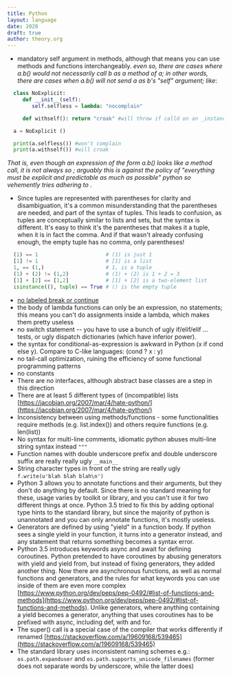 ```yaml
---
title: Python
layout: language
date: 2020
draft: true
author: theory.org
---
```

* mandatory self argument in methods, although that means you can use methods and functions interchangeably.
_even so, there are cases where a.b() would not necessarily call b as a method of a;
in other words, there are cases when a.b() will not send a as b's "self" argument; like_:

```python
  class NoExplicit:
     def __init__(self):
        self.selfless = lambda: "nocomplain"

     def withself(): return "croak" #will throw if calld on an _instance_ of NoExplicit

  a = NoExplicit ()

  print(a.selfless()) #won't complain
  print(a.withself()) #will croak
```
_That is, even though an expression of the form a.b() looks like a method call, it is not always so ; arguably this is against the policy of "everything must be explicit and predictable as much as possible" python so vehemently tries adhering to ._
* Since tuples are represented with parentheses for clarity and disambiguation, it's a common misunderstanding that the parentheses are needed,
and part of the syntax of tuples. This leads to confusion, as tuples are conceptually similar to lists and sets, but the syntax is different.
It's easy to think it's the parentheses that makes it a tuple, when it is in fact the comma.
And if that wasn't already confusing enough, the empty tuple has no comma, only parentheses!
```python
  (1) == 1                      # (1) is just 1
  [1] != 1                      # [1] is a list
  1, == (1,)                    # 1, is a tuple
  (1) + (2) != (1,2)            # (1) + (2) is 1 + 2 = 3
  [1] + [2] == [1,2]            # [1] + [2] is a two-element list
  isinstance((), tuple) == True # () is the empty tuple
```
* [no labeled break or continue](http://www.python.org/dev/peps/pep-3136/)
* the body of lambda functions can only be an expression, no statements;
this means you can't do assignments inside a lambda, which makes them pretty useless
* no switch statement -- you have to use a bunch of ugly if/elif/elif ... tests, or ugly dispatch dictionaries (which have inferior power).
* the syntax for conditional-as-expression is awkward in Python (x if cond else y).  Compare to C-like languages: (cond ? x : y)
* no tail-call optimization, ruining the efficiency of some functional programming patterns
* no constants
* There are no interfaces, although abstract base classes are a step in this direction
* There are at least 5 different types of (incompatible) lists [https://jacobian.org/2007/mar/4/hate-python/](https://jacobian.org/2007/mar/4/hate-python/)
* Inconsistency between using methods/functions - some functionalities require methods (e.g. list.index()) and others require functions (e.g. len(list))
* No syntax for multi-line comments, idiomatic python abuses multi-line string syntax instead `"""`
* Function names with double underscore prefix and double underscore suffix are really really ugly `__main__`
* String character types in front of the string are really ugly `f.write(u'blah blah blah\n')`
* Python 3 allows you to annotate functions and their arguments, but they don't do anything by default.
Since there is no standard meaning for these, usage varies by toolkit or library, and you can't use it for two different things at once.
Python 3.5 tried to fix this by adding optional type hints to the standard library,
but since the majority of python is unannotated and you can only annotate functions, it's mostly useless.
* Generators are defined by using "yield" in a function body. If python sees a single yield in your function, it turns into a generator instead, and any statement that returns something becomes a syntax error.
* Python 3.5 introduces keywords async and await for defining coroutines.
Python pretended to have coroutines by abusing generators with yield and yield from, but instead of fixing generators, they added another thing.
Now there are asynchronous functions, as well as normal functions and generators,
and the rules for what keywords you can use inside of them are even more complex [https://www.python.org/dev/peps/pep-0492/#list-of-functions-and-methods](https://www.python.org/dev/peps/pep-0492/#list-of-functions-and-methods).
Unlike generators, where anything containing a yield becomes a generator, anything that uses coroutines has to be prefixed with async, including def, with and for.
* The super() call is a special case of the compiler that works differently if renamed [https://stackoverflow.com/a/19609168/539465](https://stackoverflow.com/a/19609168/539465)
* The standard library uses inconsistent naming schemes e.g.: `os.path.expanduser` and `os.path.supports_unicode_filenames`
(former does not separate words by underscore, while the latter does)

